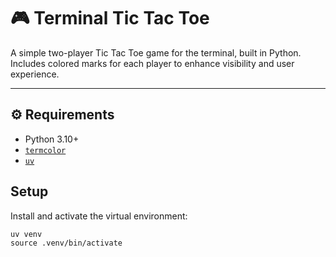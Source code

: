 # 🎮 Terminal Tic Tac Toe

A simple two-player Tic Tac Toe game for the terminal, built in Python. Includes colored marks for each player to enhance visibility and user experience.

---

## ⚙️ Requirements

- Python 3.10+
- [`termcolor`](https://pypi.org/project/termcolor/)
- [`uv`](https://github.com/astral-sh/uv)

## Setup

Install and activate the virtual environment:

```bashS
uv venv
source .venv/bin/activate
